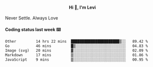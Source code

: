 <h4 style="text-align: center;">Hi 👋, I'm Levi</h4>  Never Settle. Always Love
<!---<img align="right" alt="Coding" width="300" src="https://i.pinimg.com/originals/81/17/8b/81178b47a8598f0c81c4799f2cdd4057.gif"></p> --->

#### Coding status last week ⌨️

<!--START_SECTION:waka-->

```txt
Other         14 hrs 22 mins  ██████████████████████▒░░   89.42 %
Go            46 mins         █▒░░░░░░░░░░░░░░░░░░░░░░░   04.83 %
Image (svg)   20 mins         ▓░░░░░░░░░░░░░░░░░░░░░░░░   02.09 %
Markdown      17 mins         ▒░░░░░░░░░░░░░░░░░░░░░░░░   01.86 %
JavaScript    9 mins          ▒░░░░░░░░░░░░░░░░░░░░░░░░   00.95 %
```

<!--END_SECTION:waka-->
